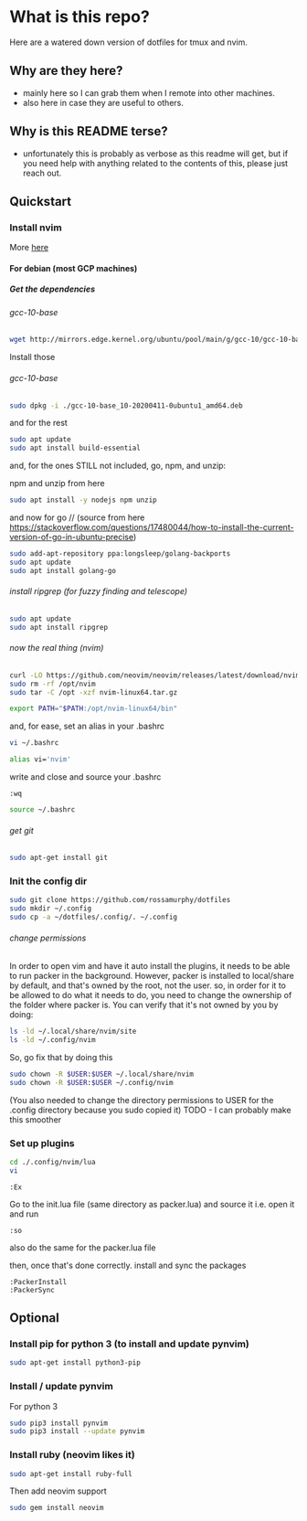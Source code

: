 # What is this repo?
Here are a watered down version of dotfiles for tmux and nvim.

## Why are they here?
- mainly here so I can grab them when I remote into other machines.
- also here in case they are useful to others.

## Why is this README terse?
- unfortunately this is probably as verbose as this readme will get, but if you need help with anything related to the contents of this, please just reach out.

## Quickstart 

### Install nvim 
More [here](https://github.com/neovim/neovim/blob/master/INSTALL.md)

#### For debian (most GCP machines)

##### Get the dependencies

###### gcc-10-base
```bash
wget http://mirrors.edge.kernel.org/ubuntu/pool/main/g/gcc-10/gcc-10-base_10-20200411-0ubuntu1_amd64.deb
```

Install those
###### gcc-10-base
```bash
sudo dpkg -i ./gcc-10-base_10-20200411-0ubuntu1_amd64.deb
```

and for the rest
```bash
sudo apt update
sudo apt install build-essential
```

and, for the ones STILL not included, go, npm, and unzip:

npm and unzip from here
```bash
sudo apt install -y nodejs npm unzip 
```

and now for go
// (source from here https://stackoverflow.com/questions/17480044/how-to-install-the-current-version-of-go-in-ubuntu-precise)
```bash
sudo add-apt-repository ppa:longsleep/golang-backports
sudo apt update
sudo apt install golang-go
```

###### install ripgrep (for fuzzy finding and telescope)
```bash
sudo apt update
sudo apt install ripgrep
```

###### now the real thing (nvim)
```bash
curl -LO https://github.com/neovim/neovim/releases/latest/download/nvim-linux64.tar.gz
sudo rm -rf /opt/nvim
sudo tar -C /opt -xzf nvim-linux64.tar.gz
```

```bash
export PATH="$PATH:/opt/nvim-linux64/bin"
```

and, for ease, set an alias in your .bashrc
```bash
vi ~/.bashrc
```

```bash
alias vi='nvim'
```

write and close and source your .bashrc
```vim
:wq
```

```bash
source ~/.bashrc
```


###### get git 
```bash
sudo apt-get install git
```


### Init the config dir

```bash
sudo git clone https://github.com/rossamurphy/dotfiles 
sudo mkdir ~/.config
sudo cp -a ~/dotfiles/.config/. ~/.config
```

###### change permissions 

In order to open vim and have it auto install the plugins, it needs to be able to run packer in the background.
However, packer is installed to local/share by default, and that's owned by the root, not the user.
so, in order for it to be allowed to do what it needs to do, you need to change the ownership of the folder where packer is.
You can verify that it's not owned by you by doing:

```bash
ls -ld ~/.local/share/nvim/site
ls -ld ~/.config/nvim
```

So, go fix that by doing this
```bash
sudo chown -R $USER:$USER ~/.local/share/nvim
sudo chown -R $USER:$USER ~/.config/nvim
```

(You also needed to change the directory permissions to USER for the .config directory because you sudo copied it)
TODO - I can probably make this smoother 

### Set up plugins
```bash
cd ./.config/nvim/lua
vi
```

```vim
:Ex
```
Go to the init.lua file (same directory as packer.lua) and source it
i.e. open it and run
```vim
:so
```
also do the same for the packer.lua file

then, once that's done correctly. install and sync the packages
```vim
:PackerInstall
:PackerSync
```


## Optional

### Install pip for python 3 (to install and update pynvim)
```bash
sudo apt-get install python3-pip
```

### Install / update pynvim

For python 3
```bash
sudo pip3 install pynvim
sudo pip3 install --update pynvim
```


### Install ruby (neovim likes it)

```bash
sudo apt-get install ruby-full
```

Then add neovim support

```bash
sudo gem install neovim
```



